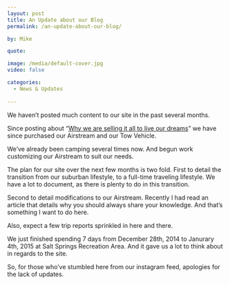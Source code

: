 ```yaml
---
layout: post
title: An Update about our Blog
permalink: /an-update-about-our-blog/

by: Mike

quote: 

image: /media/default-cover.jpg
video: false

categories:
  - News & Updates
  
---
```


We haven&#8217;t posted much content to our site in the past several months.

Since posting about &#8220;[Why we are selling it all to live our dreams][1]&#8221; we have since purchased our Airstream and our Tow Vehicle.

We&#8217;ve already been camping several times now. And begun work customizing our Airstream to suit our needs.

The plan for our site over the next few months is two fold. First to detail the transition from our suburban lifestyle, to a full-time traveling lifestyle. We have a lot to document, as there is plenty to do in this transition.

Second to detail modifications to our Airstream. Recently I had read an article that details why you should always share your knowledge. And that&#8217;s something I want to do here.

Also, expect a few trip reports sprinkled in here and there.

We just finished spending 7 days from December 28th, 2014 to Janurary 4th, 2015 at Salt Springs Recreation Area. And it gave us a lot to think about in regards to the site.

So, for those who&#8217;ve stumbled here from our instagram feed, apologies for the lack of updates.

&nbsp;

&nbsp;

 [1]: http://boldandadventurous.com/?p=169 "Why we are selling it all to live our dreams"